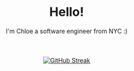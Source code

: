 <html>
    <div align="center">
        <h1>Hello!</h1>
    <body>I'm Chloe a software engineer from NYC :)</body>
    <br> <br> <br> <br>
    <a href="https://git.io/streak-stats"><img src="https://streak-stats.demolab.com/?user=LocalGoddess&theme=dark" alt="GitHub Streak" /></a>
    </div>
</html>

